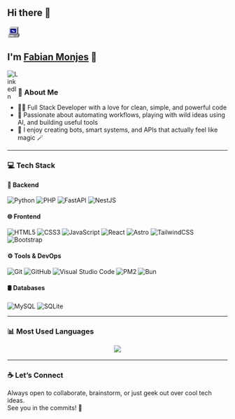 ## Hi there 👋

<img src="https://github.com/TheDudeThatCode/TheDudeThatCode/blob/master/Assets/PC.gif" width="29px" />

## I'm [Fabian Monjes](https://github.com/FabianMonjes) 🚀

<a href="https://www.linkedin.com/in/fabi%C3%A1n-m-489b99107/">
  <img align="left" width="24px" src="https://img.icons8.com/fluency/512/linkedin.png" alt="LinkedIn" />
</a>

<br />

### 🧠 About Me
- 👨‍💻 Full Stack Developer with a love for clean, simple, and powerful code
- 🧩 Passionate about automating workflows, playing with wild ideas using AI, and building useful tools
- 💬 I enjoy creating bots, smart systems, and APIs that actually feel like magic 🪄

---

### 💻 Tech Stack

#### 🧠 Backend
![Python](https://img.shields.io/badge/Python-3776AB?style=for-the-badge&logo=python&logoColor=white)
![PHP](https://img.shields.io/badge/PHP-777BB4?style=for-the-badge&logo=php&logoColor=white)
![FastAPI](https://img.shields.io/badge/FastAPI-009688?style=for-the-badge&logo=fastapi&logoColor=white)
![NestJS](https://img.shields.io/badge/NestJS-E0234E?style=for-the-badge&logo=nestjs&logoColor=white)

#### 🌐 Frontend
![HTML5](https://img.shields.io/badge/HTML5-E34F26?style=for-the-badge&logo=html5&logoColor=white)
![CSS3](https://img.shields.io/badge/CSS3-1572B6?style=for-the-badge&logo=css3&logoColor=white)
![JavaScript](https://img.shields.io/badge/JavaScript-F7DF1E?style=for-the-badge&logo=javascript&logoColor=black)
![React](https://img.shields.io/badge/React-20232A?style=for-the-badge&logo=react&logoColor=61DAFB)
![Astro](https://img.shields.io/badge/Astro-252525?style=for-the-badge&logo=astro&logoColor=white)
![TailwindCSS](https://img.shields.io/badge/TailwindCSS-38B2AC?style=for-the-badge&logo=tailwind-css&logoColor=white)
![Bootstrap](https://img.shields.io/badge/Bootstrap-563D7C?style=for-the-badge&logo=bootstrap&logoColor=white)

#### ⚙️ Tools & DevOps
![Git](https://img.shields.io/badge/GIT-E44C30?style=for-the-badge&logo=git&logoColor=white)
![GitHub](https://img.shields.io/badge/GitHub-181717?style=for-the-badge&logo=github&logoColor=white)
![Visual Studio Code](https://img.shields.io/badge/VS%20Code-007ACC?style=for-the-badge&logo=visual-studio-code&logoColor=white)
![PM2](https://img.shields.io/badge/PM2-2B037A?style=for-the-badge&logo=npm&logoColor=white)
![Bun](https://img.shields.io/badge/Bun-000000?style=for-the-badge&logo=bun&logoColor=white)

#### 🛢 Databases
![MySQL](https://img.shields.io/badge/MySQL-005C84?style=for-the-badge&logo=mysql&logoColor=white)
![SQLite](https://img.shields.io/badge/SQLite-003B57?style=for-the-badge&logo=sqlite&logoColor=white)

---

### 📊 Most Used Languages
<div align="center">
  <img src="https://github-readme-stats.vercel.app/api/top-langs/?username=FabianMonjes&layout=compact&theme=tokyonight" width="48%" />
</div>

---

### ☕ Let’s Connect
Always open to collaborate, brainstorm, or just geek out over cool tech ideas.  
See you in the commits! 💙
